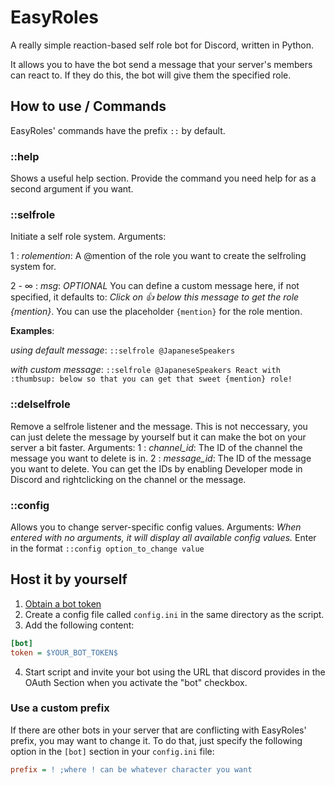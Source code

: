 # EasyRoles
A really simple reaction-based self role bot for Discord, written in Python.

It allows you to have the bot send a message that your server's members can react to. If they do this, the bot will give them the specified role.

## How to use / Commands
EasyRoles' commands have the prefix `::` by default.
### ::help
Shows a useful help section. Provide the command you need help for as a second argument if you want.

### ::selfrole
Initiate a self role system. 
Arguments:

 1 : *rolemention*:  A @mention of the role you want to create the selfroling system for.
 
 2 - ∞ : *msg*:  *OPTIONAL* You can define a custom message here, if not specified, it defaults to: *Click on :thumbsup: below this message to get the role {mention}*. You can use the placeholder `{mention}` for the role mention.

**Examples**:

*using default message*: `::selfrole @JapaneseSpeakers`

*with custom message*: `::selfrole @JapaneseSpeakers React with :thumbsup: below so that you can get that sweet {mention} role!`


### ::delselfrole
Remove a selfrole listener and the message. This is not neccessary, you can just delete the message by yourself but it can make the bot on your server a bit faster.
Arguments:
 1 : *channel_id*: The ID of the channel the message you want to delete is in.
 2 : *message_id*: The ID of the message you want to delete.
You can get the IDs by enabling Developer mode in Discord and rightclicking on the channel or the message.
 
### ::config
Allows you to change server-specific config values.
Arguments:
*When entered with no arguments, it will display all available config values.*
Enter in the format `::config option_to_change value`
 
## Host it by yourself
1. [Obtain a bot token](https://github.com/Chikachi/DiscordIntegration/wiki/How-to-get-a-token-and-channel-ID-for-Discord#create-an-application-in-discords-system)
2. Create a config file called `config.ini` in the same directory as the script.
3. Add the following content:

```ini
[bot]
token = $YOUR_BOT_TOKEN$
```
4. Start script and invite your bot using the URL that discord provides in the OAuth Section when you activate the "bot" checkbox.

### Use a custom prefix
If there are other bots in your server that are conflicting with EasyRoles' prefix, you may want to change it. To do that, just specify the following option in the `[bot]` section in your `config.ini` file:

```ini
prefix = ! ;where ! can be whatever character you want
```
